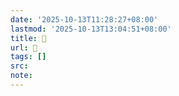 ```yaml
---
date: '2025-10-13T11:28:27+08:00'
lastmod: '2025-10-13T13:04:51+08:00'
title: 󰝆
url: 󰝆
tags: []
src:
note:
---
```

